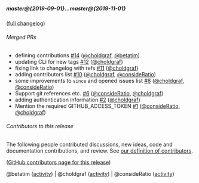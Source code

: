 ##### master@{2019-09-01}...master@{2019-11-01}

([full changelog](https://github.com/executablebooks/github-activity/compare/479cc4b2f5504945021e3c4ee84818a10fabf810...ed7f1ed78b523c6b9fe6b3ac29e834087e299296))

###### Merged PRs

- defining contributions [#14](https://github.com/executablebooks/github-activity/pull/14) ([@choldgraf](https://github.com/choldgraf), [@betatim](https://github.com/betatim))
- updating CLI for new tags [#12](https://github.com/executablebooks/github-activity/pull/12) ([@choldgraf](https://github.com/choldgraf))
- fixing link to changelog with refs [#11](https://github.com/executablebooks/github-activity/pull/11) ([@choldgraf](https://github.com/choldgraf))
- adding contributors list [#10](https://github.com/executablebooks/github-activity/pull/10) ([@choldgraf](https://github.com/choldgraf), [@consideRatio](https://github.com/consideRatio))
- some improvements to `since` and opened issues list [#8](https://github.com/executablebooks/github-activity/pull/8) ([@choldgraf](https://github.com/choldgraf), [@consideRatio](https://github.com/consideRatio))
- Support git references etc. [#6](https://github.com/executablebooks/github-activity/pull/6) ([@consideRatio](https://github.com/consideRatio), [@choldgraf](https://github.com/choldgraf))
- adding authentication information [#2](https://github.com/executablebooks/github-activity/pull/2) ([@choldgraf](https://github.com/choldgraf))
- Mention the required GITHUB_ACCESS_TOKEN [#1](https://github.com/executablebooks/github-activity/pull/1) ([@consideRatio](https://github.com/consideRatio), [@choldgraf](https://github.com/choldgraf))

###### Contributors to this release

The following people contributed discussions, new ideas, code and documentation contributions, and review.
See [our definition of contributors](https://github-activity.readthedocs.io/en/latest/#how-does-this-tool-define-contributions-in-the-reports).

([GitHub contributors page for this release](https://github.com/executablebooks/github-activity/graphs/contributors?from=2019-09-01&to=2019-11-01&type=c))

@betatim ([activity](https://github.com/search?q=repo%3Aexecutablebooks%2Fgithub-activity+involves%3Abetatim+updated%3A2019-09-01..2019-11-01&type=Issues)) | @choldgraf ([activity](https://github.com/search?q=repo%3Aexecutablebooks%2Fgithub-activity+involves%3Acholdgraf+updated%3A2019-09-01..2019-11-01&type=Issues)) | @consideRatio ([activity](https://github.com/search?q=repo%3Aexecutablebooks%2Fgithub-activity+involves%3AconsideRatio+updated%3A2019-09-01..2019-11-01&type=Issues))
